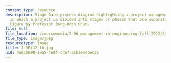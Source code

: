 ```yaml
---
content_type: resource
description: Stage-Gate process diagram highlighting a project management technique
  in which a project is divided into stages or phases that are separated by gates.
  Figure by Professor Jung-Hoon Chun.
file: null
file_location: /coursemedia/2-96-management-in-engineering-fall-2012/4a6bb9981ea53edfcd67a1b1ea4bec32_2-96f12-th.jpg
file_type: image/jpeg
resourcetype: Image
title: 2-96f12-th.jpg
uid: 4a6bb998-1ea5-3edf-cd67-a1b1ea4bec32
---
```

